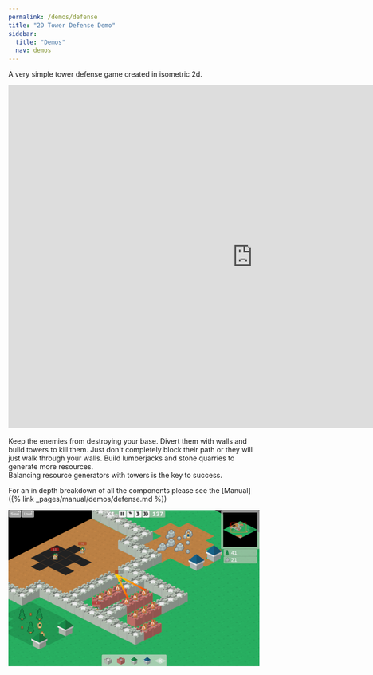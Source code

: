```yaml
---
permalink: /demos/defense
title: "2D Tower Defense Demo"
sidebar:
  title: "Demos"
  nav: demos
---
```


A very simple tower defense game created in isometric 2d.

<iframe frameborder="0" src="https://itch.io/embed-upload/3246395?color=000000" allowfullscreen="0" width="980" height="688"></iframe>  
  
Keep the enemies from destroying your base. Divert them with walls and build towers to kill them. Just don't completely block their path or they will just walk through your walls. Build lumberjacks and stone quarries to generate more resources.  
Balancing resource generators with towers is the key to success.  

For an in depth breakdown of all the components please see the [Manual]({% link _pages/manual/demos/defense.md %})

![Defense Won](/assets/images/defense.png)